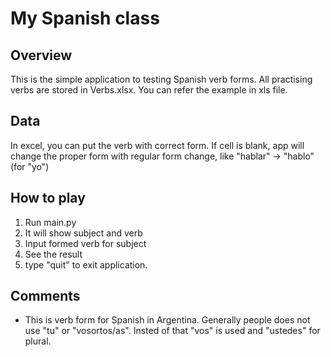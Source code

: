 # My Spanish class

## Overview
This is the simple application to testing Spanish verb forms.
All practising verbs are stored in Verbs.xlsx. You can refer the example in xls file.

## Data
In excel, you can put the verb with correct form. If cell is blank, app will change the proper form with regular form change, like "hablar" -> "hablo" (for "yo")

## How to play
1. Run main.py
2. It will show subject and verb
3. Input formed verb for subject
4. See the result
5. type "quit" to exit application.

## Comments
- This is verb form for Spanish in Argentina. Generally people does not use "tu" or "vosortos/as". Insted of that "vos" is used and "ustedes" for plural.
